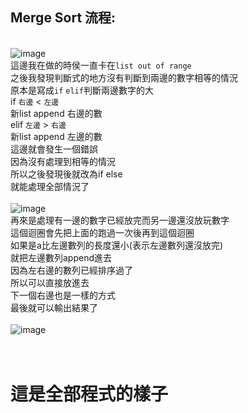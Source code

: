 Merge Sort 流程:
------

<br>![image](https://github.com/LaiYuChung/DSA_leetcode-project/blob/master/image/merge_sort1.jpg)
<br>這邊我在做的時侯一直卡在`list out of range`
<br>之後我發現判斷式的地方沒有判斷到兩邊的數字相等的情況
<br>原本是寫成`if` `elif`判斷兩邊數字的大
<br>if `右邊` < `左邊`
<br>新list append 右邊的數
<br>elif `左邊` > `右邊`
<br>新list append 左邊的數
<br>這邊就會發生一個錯誤
<br>因為沒有處理到相等的情況
<br>所以之後發現後就改為if else
<br>就能處理全部情況了
<br>
<br>![image](https://github.com/LaiYuChung/DSA_leetcode-project/blob/master/image/merge_sort2.jpg)
<br>再來是處理有一邊的數字已經放完而另一邊還沒放玩數字
<br>這個迴圈會先把上面的跑過一次後再到這個迴圈
<br>如果是a比左邊數列的長度還小(表示左邊數列還沒放完)
<br>就把左邊數列append進去
<br>因為左右邊的數列已經排序過了
<br>所以可以直接放進去
<br>下一個右邊也是一樣的方式
<br>最後就可以輸出結果了
<br>
<br>![image](https://github.com/LaiYuChung/DSA_leetcode-project/blob/master/image/merge_sort3.jpg)

<br>這是全部程式的樣子
===


